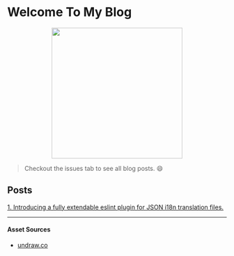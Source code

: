 # Welcome To My Blog

<p align="center">
  <img src="https://user-images.githubusercontent.com/1103708/60845620-8767a000-a1a2-11e9-8aa8-50dfdab0033b.png" width="300"/>
</p>

> Checkout the issues tab to see all blog posts. :smile:

## Posts

[1. Introducing a fully extendable eslint plugin for JSON i18n translation files.](https://github.com/mayank23/blog/issues/1) 


---

#### Asset Sources

- [undraw.co](https://undraw.co/)
